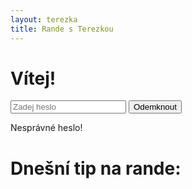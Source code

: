 ```yaml
---
layout: terezka
title: Rande s Terezkou
---
```


<div id="password-screen">
    <h1>Vítej!</h1>
    <input type="password" id="password" placeholder="Zadej heslo">
    <button onclick="checkPassword()">Odemknout</button>
    <p id="error-message" class="hidden">Nesprávné heslo!</p>
</div>

<div id="content" class="hidden">
    <h1>Dnešní tip na rande:</h1>
    <p id="date"></p>
    <p id="idea"></p>
</div>

<script src="{{ '/assets/js/script.js' | relative_url }}"></script>